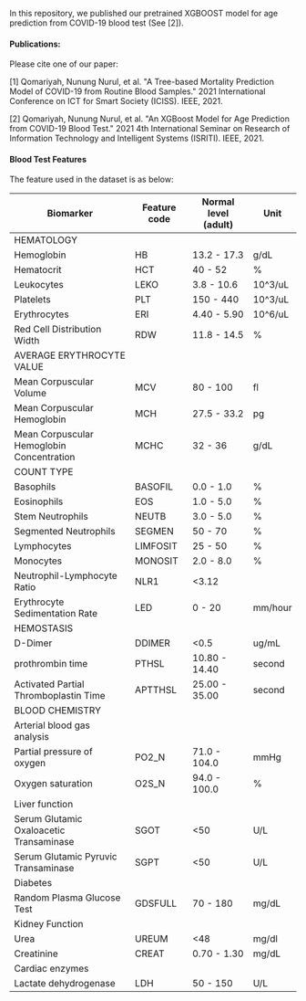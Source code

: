 In this repository, we published our pretrained XGBOOST model for age prediction from COVID-19 blood test (See [2]).



#### Publications:
Please cite one of our paper:

[1] Qomariyah, Nunung Nurul, et al. "A Tree-based Mortality Prediction Model of COVID-19 from Routine Blood Samples." 2021 International Conference on ICT for Smart Society (ICISS). IEEE, 2021.

[2] Qomariyah, Nunung Nurul, et al. "An XGBoost Model for Age Prediction from COVID-19 Blood Test." 2021 4th International Seminar on Research of Information Technology and Intelligent Systems (ISRITI). IEEE, 2021.

#### Blood Test Features 
The feature used in the dataset is as below:

| Biomarker                                        | Feature code | Normal level (adult) | Unit |
|-----------------------------------------------------------|-----------------------|-------------------------------|---------------|
| HEMATOLOGY                                                |                       |                               |               |
| 	Hemoglobin                                  | HB                    | 13.2 - 17.3                   | g/dL          |
| 	Hematocrit                                  | HCT                   | 40 - 52                       | %            |
| 	Leukocytes                                  | LEKO                  | 3.8 - 10.6                    | 10^3/uL     |
| 	Platelets                                   | PLT                   | 150 - 440                     | 10^3/uL     |
| 	Erythrocytes                                | ERI                   | 4.40 - 5.90                   | 10^6/uL     |
| 	Red Cell Distribution Width                 | RDW                   | 11.8 - 14.5                   | %            |
| AVERAGE ERYTHROCYTE VALUE                                 |                       |                               |               |
| 	Mean Corpuscular Volume                     | MCV                   | 80 - 100                      | fl            |
| 	Mean Corpuscular Hemoglobin                 | MCH                   | 27.5 - 33.2                   | pg            |
| 	Mean Corpuscular  Hemoglobin  Concentration | MCHC                  | 32 - 36                       | g/dL          |
| COUNT TYPE                                                |                       |                               |               |
| 	Basophils                                   | BASOFIL               | 0.0 - 1.0                     | %            |
| 	Eosinophils                                 | EOS                   | 1.0 - 5.0                     | %            |
| 	Stem Neutrophils                            | NEUTB                 | 3.0 - 5.0                     | %            |
| 	Segmented Neutrophils                       | SEGMEN                | 50 - 70                       | %            |
| 	Lymphocytes                                 | LIMFOSIT              | 25 - 50                       | %            |
| 	Monocytes                                   | MONOSIT               | 2.0 - 8.0                     | %            |
| 	Neutrophil-Lymphocyte Ratio                 | NLR1                  | <3.12               |               |
| 	Erythrocyte Sedimentation Rate              | LED                   | 0 - 20                        | mm/hour       |
| HEMOSTASIS                                                |                       |                               |               |
| 	D-Dimer                                     | DDIMER                | <0.5                | ug/mL         |
| 	prothrombin time                            | PTHSL                 | 10.80 - 14.40                 | second        |
| 	Activated Partial   Thromboplastin Time     | APTTHSL               | 25.00 - 35.00                 | second        |
| BLOOD   CHEMISTRY                                         |                       |                               |               |
| 	Arterial blood gas analysis                 |                       |                               |               |
| 		Partial pressure of oxygen                  | PO2\_N                | 71.0 - 104.0                  | mmHg          |
| 		Oxygen saturation                           | O2S\_N                | 94.0 - 100.0                  | %            |
| 	Liver function                              |                       |                               |               |
| 		Serum Glutamic Oxaloacetic   Transaminase   | SGOT                  | <50                 | U/L           |
| 		Serum Glutamic Pyruvic   Transaminase       | SGPT                  | <50                 | U/L           |
| 	Diabetes                                    |                       |                               |               |
| 		Random Plasma Glucose Test                  | GDSFULL               | 70 - 180                      | mg/dL         |
| 	Kidney Function                             |                       |                               |               |
| 		Urea                                        | UREUM                 | <48                 | mg/dl         |
| 		Creatinine                                  | CREAT                 | 0.70 - 1.30                   | mg/dL         |
| 	Cardiac enzymes                             |                       |                               |               |
| 		Lactate dehydrogenase                       | LDH                   | 50 - 150                      | U/L           |
